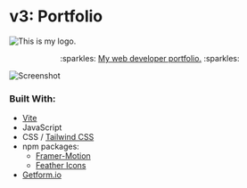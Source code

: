 # v3: Portfolio
![This is my logo.](/../main/src/assets/readme-banner.png)
<p align="center">:sparkles: <a href="https://demihayashi.com/">My web developer portfolio.</a> :sparkles:</p>

![Screenshot](/../main/src/assets/screenshot.png)

### Built With:
- [Vite](https://vitejs.dev/)
- JavaScript
- CSS / [Tailwind CSS](https://tailwindcss.com/)
- npm packages:
    - [Framer-Motion](https://www.framer.com/motion/)
    - [Feather Icons](https://feathericons.com/)
- [Getform.io](https://getform.io/)
